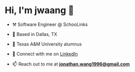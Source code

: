 <h1>Hi, I'm jwaang 👋</h1>

- ⚒ Software Engineer @ SchooLinks

- 📍 Based in Dallas, TX

- 🏫 Texas A&M University alumnus

- 📄 Connect with me on [LinkedIn](https://www.linkedin.com/in/jwaang/)

- 📫 Reach out to me at **jonathan.wang1996@gmail.com**
